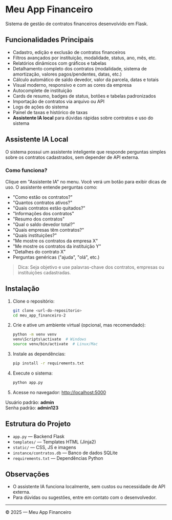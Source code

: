 # Meu App Financeiro

Sistema de gestão de contratos financeiros desenvolvido em Flask.

## Funcionalidades Principais

- Cadastro, edição e exclusão de contratos financeiros
- Filtros avançados por instituição, modalidade, status, ano, mês, etc.
- Relatórios dinâmicos com gráficos e tabelas
- Detalhamento completo dos contratos (modalidade, sistema de amortização, valores pagos/pendentes, datas, etc.)
- Cálculo automático de saldo devedor, valor da parcela, datas e totais
- Visual moderno, responsivo e com as cores da empresa
- Autocomplete de instituição
- Cards de resumo, badges de status, botões e tabelas padronizados
- Importação de contratos via arquivo ou API
- Logs de ações do sistema
- Painel de taxas e histórico de taxas
- **Assistente IA local** para dúvidas rápidas sobre contratos e uso do sistema

## Assistente IA Local

O sistema possui um assistente inteligente que responde perguntas simples sobre os contratos cadastrados, sem depender de API externa.

### Como funciona?
Clique em "Assistente IA" no menu. Você verá um botão para exibir dicas de uso. O assistente entende perguntas como:

- "Como estão os contratos?"
- "Quantos contratos ativos?"
- "Quais contratos estão quitados?"
- "Informações dos contratos"
- "Resumo dos contratos"
- "Qual o saldo devedor total?"
- "Quais empresas têm contratos?"
- "Quais instituições?"
- "Me mostre os contratos da empresa X"
- "Me mostre os contratos da instituição Y"
- "Detalhes do contrato X"
- Perguntas genéricas ("ajuda", "olá", etc.)

> Dica: Seja objetivo e use palavras-chave dos contratos, empresas ou instituições cadastradas.

## Instalação

1. Clone o repositório:
   ```bash
   git clone <url-do-repositorio>
   cd meu_app_financeiro-2
   ```
2. Crie e ative um ambiente virtual (opcional, mas recomendado):
   ```bash
   python -m venv venv
   venv\Scripts\activate  # Windows
   source venv/bin/activate  # Linux/Mac
   ```
3. Instale as dependências:
   ```bash
   pip install -r requirements.txt
   ```
4. Execute o sistema:
   ```bash
   python app.py
   ```
5. Acesse no navegador: [http://localhost:5000](http://localhost:5000)

Usuário padrão: **admin**  
Senha padrão: **admin123**

## Estrutura do Projeto

- `app.py` — Backend Flask
- `templates/` — Templates HTML (Jinja2)
- `static/` — CSS, JS e imagens
- `instance/contratos.db` — Banco de dados SQLite
- `requirements.txt` — Dependências Python

## Observações
- O assistente IA funciona localmente, sem custos ou necessidade de API externa.
- Para dúvidas ou sugestões, entre em contato com o desenvolvedor.

---

© 2025 — Meu App Financeiro
